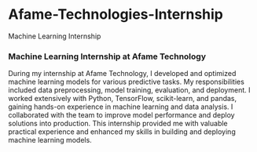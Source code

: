 # Afame-Technologies-Internship
 Machine Learning Internship

### Machine Learning Internship at Afame Technology

During my internship at Afame Technology, I developed and optimized machine learning models for various predictive tasks. My responsibilities included data preprocessing, model training, evaluation, and deployment. I worked extensively with Python, TensorFlow, scikit-learn, and pandas, gaining hands-on experience in machine learning and data analysis. I collaborated with the team to improve model performance and deploy solutions into production. This internship provided me with valuable practical experience and enhanced my skills in building and deploying machine learning models.

